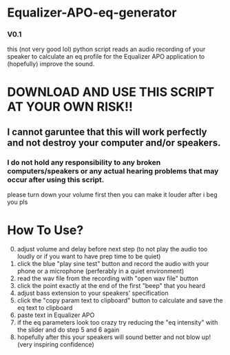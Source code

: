 # Equalizer-APO-eq-generator
### V0.1
this (not very good lol) python script reads an audio recording of your speaker to calculate an eq profile for the Equalizer APO application to (hopefully) improve the sound.

#
# DOWNLOAD AND USE THIS SCRIPT AT YOUR OWN RISK!!
## I cannot garuntee that this will work perfectly and not destroy your computer and/or speakers.
### I do not hold any responsibility to any broken computers/speakers or any actual hearing problems that may occur after using this script.
please turn down your volume first then you can make it louder after i beg you pls
#

# How To Use?
0. adjust volume and delay before next step (to not play the audio too loudly or if you want to have prep time to be quiet)
1. click the blue "play sine test" button and record the audio with your phone or a microphone (perferably in a quiet environment)
2. read the wav file from the recording with "open wav file" button
3. click the point exactly at the end of the first "beep" that you heard
4. adjust bass extension to your speakers' specification
5. click the "copy param text to clipboard" button to calculate and save the eq text to clipboard
6. paste text in Equalizer APO
7. if the eq parameters look too crazy try reducing the "eq intensity" with the slider and do step 5 and 6 again
8. hopefully after this your speakers will sound better and not blow up! (very inspiring confidence)
